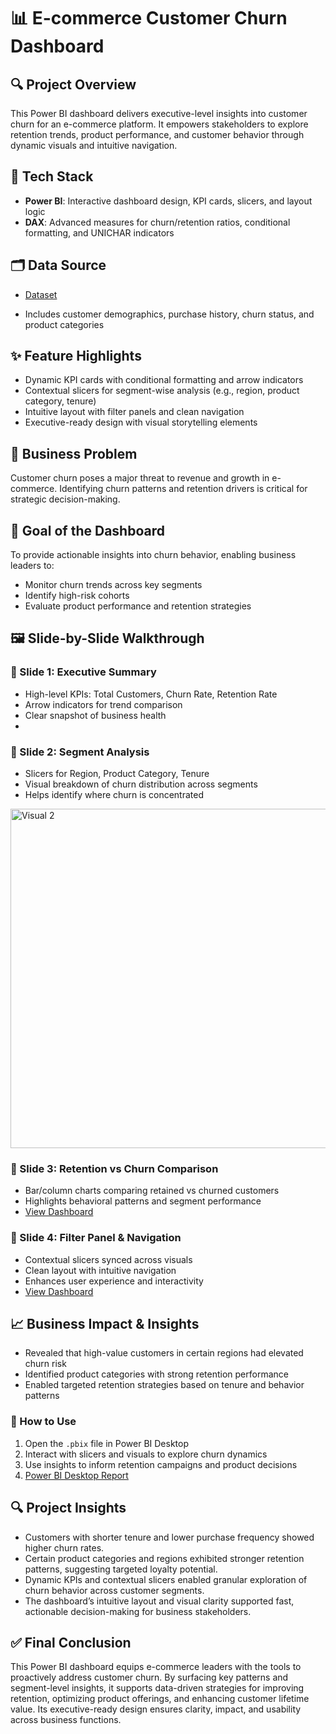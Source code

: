 # 📊 E-commerce Customer Churn Dashboard

## 🔍 Project Overview
This Power BI dashboard delivers executive-level insights into customer churn for an e-commerce platform. It empowers stakeholders to explore retention trends, product performance, and customer behavior through dynamic visuals and intuitive navigation.

## 🧰 Tech Stack
- **Power BI**: Interactive dashboard design, KPI cards, slicers, and layout logic
- **DAX**: Advanced measures for churn/retention ratios, conditional formatting, and UNICHAR indicators

## 🗂️ Data Source
- <a href = "https://github.com/ms25-exp/Ecommerce_Customer_Churn_Analysis/blob/main/ecommerce_customer_data_custom_ratios.csv"> Dataset</a>

- Includes customer demographics, purchase history, churn status, and product categories

## ✨ Feature Highlights
- Dynamic KPI cards with conditional formatting and arrow indicators
- Contextual slicers for segment-wise analysis (e.g., region, product category, tenure)
- Intuitive layout with filter panels and clean navigation
- Executive-ready design with visual storytelling elements

## 💼 Business Problem
Customer churn poses a major threat to revenue and growth in e-commerce. Identifying churn patterns and retention drivers is critical for strategic decision-making.

## 🎯 Goal of the Dashboard
To provide actionable insights into churn behavior, enabling business leaders to:
- Monitor churn trends across key segments
- Identify high-risk cohorts
- Evaluate product performance and retention strategies

## 🖼️ Slide-by-Slide Walkthrough

### 🔹 Slide 1: Executive Summary
- High-level KPIs: Total Customers, Churn Rate, Retention Rate
- Arrow indicators for trend comparison
- Clear snapshot of business health
- <a href="https://raw.githubusercontent.com/ms25-exp/Ecommerce_Customer_Churn_Analysis/refs/heads/main/Visual%201.png"> </a>

### 🔹 Slide 2: Segment Analysis
- Slicers for Region, Product Category, Tenure
- Visual breakdown of churn distribution across segments
- Helps identify where churn is concentrated
<img width="975" height="543" alt="Visual 2" src="https://github.com/user-attachments/assets/983afd72-c2db-43df-a30d-46cd23e43e3f" />

### 🔹 Slide 3: Retention vs Churn Comparison
- Bar/column charts comparing retained vs churned customers
- Highlights behavioral patterns and segment performance
- <a href="https://github.com/ms25-exp/Ecommerce_Customer_Churn_Analysis/blob/main/Visual%203.png">View Dashboard </a>

### 🔹 Slide 4: Filter Panel & Navigation
- Contextual slicers synced across visuals
- Clean layout with intuitive navigation
- Enhances user experience and interactivity
- <a href ="https://github.com/ms25-exp/Ecommerce_Customer_Churn_Analysis/blob/main/Visual%204.png">View Dashboard </a>

## 📈 Business Impact & Insights
- Revealed that high-value customers in certain regions had elevated churn risk
- Identified product categories with strong retention performance
- Enabled targeted retention strategies based on tenure and behavior patterns


### 🚀 How to Use
1. Open the `.pbix` file in Power BI Desktop
2. Interact with slicers and visuals to explore churn dynamics
3. Use insights to inform retention campaigns and product decisions
4. <a href="https://github.com/ms25-exp/Ecommerce_Customer_Churn_Analysis/blob/main/ecommerce%20project.pbix"> Power BI Desktop Report </a>


## 🔍 Project Insights

- Customers with shorter tenure and lower purchase frequency showed higher churn rates.
- Certain product categories and regions exhibited stronger retention patterns, suggesting targeted loyalty potential.
- Dynamic KPIs and contextual slicers enabled granular exploration of churn behavior across customer segments.
- The dashboard’s intuitive layout and visual clarity supported fast, actionable decision-making for business stakeholders.


## ✅ Final Conclusion

This Power BI dashboard equips e-commerce leaders with the tools to proactively address customer churn. By surfacing key patterns and segment-level insights, it supports data-driven strategies for improving retention, optimizing product offerings, and enhancing customer lifetime value. Its executive-ready design ensures clarity, impact, and usability across business functions.

